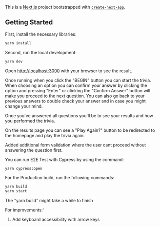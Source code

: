 This is a [Next.js](https://nextjs.org/) project bootstrapped with [`create-next-app`](https://github.com/vercel/next.js/tree/canary/packages/create-next-app).

## Getting Started

First, install the necessary libraries:

```bash
yarn install
```

Second, run the local development:

```bash
yarn dev
```

Open [http://localhost:3000](http://localhost:3000) with your browser to see the result.

Once running when you click the "BEGIN" button you can start the trivia.
When choosing an option you can confirm your answer by clicking the option and pressing "Enter" or clicking the "Confirm Answer" button will make you proceed to the next question. You can also go back to your previous answers to double check your answer and in case you might change your mind.

Once you've answered all questions you'll be to see your results and how you performed the trivia.

On the results page you can see a "Play Again?" button to be redirected to the homepage and play the trivia again.

Added additional form validation where the user cant proceed without answering the question first.


You can run E2E Test with Cypress by using the command: 
```bash
yarn cypress:open
```


For the Production build, run the following commands:
```bash
yarn build
yarn start
```

The "yarn build" might take a while to finish

For improvements:'
1. Add keyboard accessibility with arrow keys



